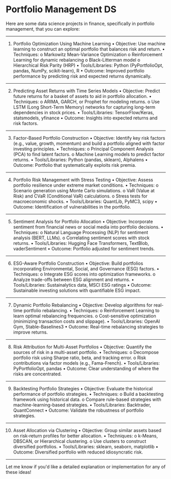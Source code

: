 # Portfolio Management DS

Here are some data science projects in finance, specifically in portfolio management, that you can explore:
________________________________________
1. Portfolio Optimization Using Machine Learning
•	Objective: Use machine learning to construct an optimal portfolio that balances risk and return.
•	Techniques:
o	Markowitz Mean-Variance Optimization
o	Reinforcement Learning for dynamic rebalancing
o	Black-Litterman model
o	Hierarchical Risk Parity (HRP)
•	Tools/Libraries: Python (PyPortfolioOpt, pandas, NumPy, scikit-learn), R
•	Outcome: Improved portfolio performance by predicting risk and expected returns dynamically.
________________________________________
2. Predicting Asset Returns with Time Series Models
•	Objective: Predict future returns for a basket of assets to aid in portfolio allocation.
•	Techniques:
o	ARIMA, GARCH, or Prophet for modeling returns.
o	Use LSTM (Long Short-Term Memory) networks for capturing long-term dependencies in stock prices.
•	Tools/Libraries: TensorFlow/Keras, statsmodels, yfinance
•	Outcome: Insights into expected returns and risk factors.
________________________________________
3. Factor-Based Portfolio Construction
•	Objective: Identify key risk factors (e.g., value, growth, momentum) and build a portfolio aligned with factor investing principles.
•	Techniques:
o	Principal Component Analysis (PCA) to find latent factors.
o	Machine Learning models to predict factor returns.
•	Tools/Libraries: Python (pandas, sklearn), Alphalens
•	Outcome: Portfolio that systematically exploits risk premia.
________________________________________
4. Portfolio Risk Management with Stress Testing
•	Objective: Assess portfolio resilience under extreme market conditions.
•	Techniques:
o	Scenario generation using Monte Carlo simulations.
o	VaR (Value at Risk) and CVaR (Conditional VaR) calculations.
o	Stress tests for macroeconomic shocks.
•	Tools/Libraries: QuantLib, PyMC3, scipy
•	Outcome: Identification of vulnerabilities in the portfolio.
________________________________________
5. Sentiment Analysis for Portfolio Allocation
•	Objective: Incorporate sentiment from financial news or social media into portfolio decisions.
•	Techniques:
o	Natural Language Processing (NLP) for sentiment analysis (BERT, LLMs).
o	Correlating sentiment scores with stock returns.
•	Tools/Libraries: Hugging Face Transformers, TextBlob, vaderSentiment
•	Outcome: Portfolio adjusted for sentiment trends.
________________________________________
6. ESG-Aware Portfolio Construction
•	Objective: Build portfolios incorporating Environmental, Social, and Governance (ESG) factors.
•	Techniques:
o	Integrate ESG scores into optimization frameworks.
o	Analyze trade-offs between ESG alignment and returns.
•	Tools/Libraries: Sustainalytics data, MSCI ESG ratings
•	Outcome: Sustainable investing solutions with quantifiable ESG impact.
________________________________________
7. Dynamic Portfolio Rebalancing
•	Objective: Develop algorithms for real-time portfolio rebalancing.
•	Techniques:
o	Reinforcement Learning to learn optimal rebalancing frequencies.
o	Cost-sensitive optimization (minimizing transaction costs and slippage).
•	Tools/Libraries: OpenAI Gym, Stable-Baselines3
•	Outcome: Real-time rebalancing strategies to improve returns.
________________________________________
8. Risk Attribution for Multi-Asset Portfolios
•	Objective: Quantify the sources of risk in a multi-asset portfolio.
•	Techniques:
o	Decompose portfolio risk using Sharpe ratio, beta, and tracking error.
o	Risk contributions via factor models (e.g., Fama-French).
•	Tools/Libraries: PyPortfolioOpt, pandas
•	Outcome: Clear understanding of where the risks are concentrated.
________________________________________
9. Backtesting Portfolio Strategies
•	Objective: Evaluate the historical performance of portfolio strategies.
•	Techniques:
o	Build a backtesting framework using historical data.
o	Compare rule-based strategies with machine-learning-based strategies.
•	Tools/Libraries: Backtrader, QuantConnect
•	Outcome: Validate the robustness of portfolio strategies.
________________________________________
10. Asset Allocation via Clustering
•	Objective: Group similar assets based on risk-return profiles for better allocation.
•	Techniques:
o	k-Means, DBSCAN, or Hierarchical clustering.
o	Use clusters to construct diversified portfolios.
•	Tools/Libraries: sklearn, seaborn, matplotlib
•	Outcome: Diversified portfolio with reduced idiosyncratic risk.
________________________________________
Let me know if you'd like a detailed explanation or implementation for any of these ideas!

